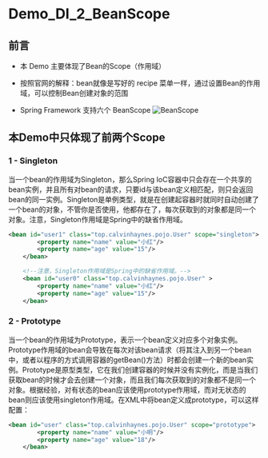 # Demo_DI_2_BeanScope

## 前言

- 本 Demo 主要体现了Bean的Scope（作用域）

- 按照官网的解释：bean就像是写好的 recipe 菜单一样，通过设置Bean的作用域，可以控制Bean创建对象的范围
- Spring Framework 支持六个 BeanScope
  ![BeanScope](https://cdn.jsdelivr.net/gh/CalvinHaynes/ImageHub@main/BlogImage/image.tvmxb96a8ow.png)

## 本Demo中只体现了前两个Scope

### 1 - Singleton
当一个bean的作用域为Singleton，那么Spring IoC容器中只会存在一个共享的bean实例，并且所有对bean的请求，只要id与该bean定义相匹配，则只会返回bean的同一实例。Singleton是单例类型，就是在创建起容器时就同时自动创建了一个bean的对象，不管你是否使用，他都存在了，每次获取到的对象都是同一个对象。注意，Singleton作用域是Spring中的缺省作用域。


```xml
<bean id="user1" class="top.calvinhaynes.pojo.User" scope="singleton">
        <property name="name" value="小红"/>
        <property name="age" value="15"/>
    </bean>

    <!--注意，Singleton作用域是Spring中的缺省作用域。-->
    <bean id="user0" class="top.calvinhaynes.pojo.User" >
        <property name="name" value="小红"/>
        <property name="age" value="15"/>
    </bean>
```

### 2 - Prototype
当一个bean的作用域为Prototype，表示一个bean定义对应多个对象实例。Prototype作用域的bean会导致在每次对该bean请求（将其注入到另一个bean中，或者以程序的方式调用容器的getBean()方法）时都会创建一个新的bean实例。Prototype是原型类型，它在我们创建容器的时候并没有实例化，而是当我们获取bean的时候才会去创建一个对象，而且我们每次获取到的对象都不是同一个对象。根据经验，对有状态的bean应该使用prototype作用域，而对无状态的bean则应该使用singleton作用域。在XML中将bean定义成prototype，可以这样配置：

```xml
<bean id="user" class="top.calvinhaynes.pojo.User" scope="prototype">
        <property name="name" value="小明"/>
        <property name="age" value="18"/>
    </bean>
```
